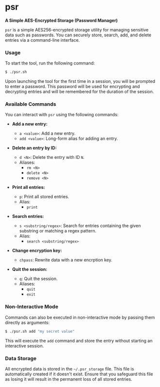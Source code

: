 # psr
**A Simple AES-Encrypted Storage (Password Manager)**


`psr` is a simple AES256-encrypted storage utility for managing sensitive data such as passwords. You can securely store, search, add, and delete entries via a command-line interface.

### Usage
To start the tool, run the following command:
```bash
$ ./psr.sh
```

Upon launching the tool for the first time in a session, you will be prompted to enter a password. This password will be used for encrypting and decrypting entries and will be remembered for the duration of the session.

### Available Commands
You can interact with `psr` using the following commands:

- **Add a new entry:**
  - `a <value>`: Add a new entry.
  - `add <value>`: Long-form alias for adding an entry.

- **Delete an entry by ID:**
  - `d <N>`: Delete the entry with ID `N`.
  - Aliases:
    - `rm <N>`
    - `delete <N>`
    - `remove <N>`

- **Print all entries:**
  - `p`: Print all stored entries.
  - Alias:
    - `print`

- **Search entries:**
  - `s <substring/regex>`: Search for entries containing the given substring or matching a regex pattern.
  - Alias:
    - `search <substring/regex>`

- **Change encryption key:**
  - `chpass`: Rewrite data with a new encrption key.

- **Quit the session:**
  - `q`: Quit the session.
  - Aliases:
    - `quit`
    - `exit`

### Non-Interactive Mode
Commands can also be executed in non-interactive mode by passing them directly as arguments:

```bash
$ ./psr.sh add "my secret value"
```

This will execute the `add` command and store the entry without starting an interactive session.


### Data Storage
All encrypted data is stored in the `~/.psr_storage` file. This file is automatically created if it doesn't exist. Ensure that you safeguard this file as losing it will result in the permanent loss of all stored entries.